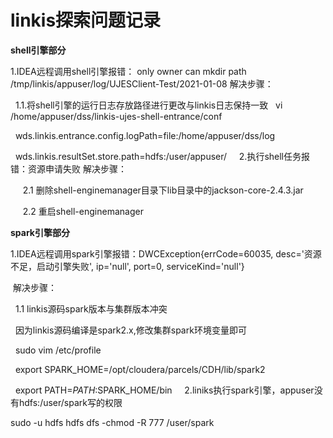 # linkis探索问题记录

**shell引擎部分**

1.IDEA远程调用shell引擎报错： only owner can mkdir path /tmp/linkis/appuser/log/UJESClient-Test/2021-01-08
解决步骤：

  	1.1.将shell引擎的运行日志存放路径进行更改与linkis日志保持一致
  		vi /home/appuser/dss/linkis-ujes-shell-entrance/conf
		
  		wds.linkis.entrance.config.logPath=file:/home/appuser/dss/log
		
  		wds.linkis.resultSet.store.path=hdfs:/user/appuser/
   
2.执行shell任务报错：资源申请失败
解决步骤：

      2.1 删除shell-enginemanager目录下lib目录中的jackson-core-2.4.3.jar
      
      2.2 重启shell-enginemanager


**spark引擎部分**

1.IDEA远程调用spark引擎报错：DWCException{errCode=60035, desc='资源不足，启动引擎失败', ip='null', port=0, serviceKind='null'}

  解决步骤：
    
  	1.1 linkis源码spark版本与集群版本冲突
	
  		因为linkis源码编译是spark2.x,修改集群spark环境变量即可
		
  		sudo vim /etc/profile
		
  		export SPARK_HOME=/opt/cloudera/parcels/CDH/lib/spark2
		
  		export PATH=$PATH:$SPARK_HOME/bin
   
2.liniks执行spark引擎，appuser没有hdfs:/user/spark写的权限

sudo -u hdfs hdfs dfs -chmod -R 777 /user/spark



